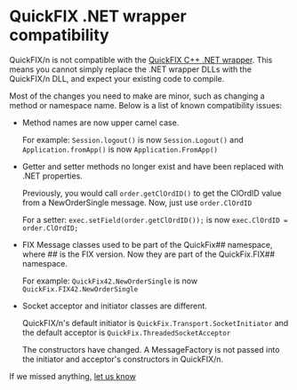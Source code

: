 QuickFIX .NET wrapper compatibility
===================================

QuickFIX/n is not compatible with the [QuickFIX C++ .NET wrapper][0]. This means
you cannot simply replace the .NET wrapper DLLs with the QuickFIX/n DLL, and
expect your existing code to compile.

Most of the changes you need to make are minor, such as changing a method or
namespace name. Below is a list of known compatibility issues:

*  Method names are now upper camel case.

     For example: `Session.logout()` is now
     `Session.Logout()` and `Application.fromApp()` is now `Application.FromApp()`

*  Getter and setter methods no longer exist and have been replaced with 
   .NET properties. 
   
     Previously, you would call `order.getClOrdID()` to get the
     ClOrdID value from a NewOrderSingle message. Now, just use `order.ClOrdID`

     For a setter: `exec.setField(order.getClOrdID());` is now
     `exec.ClOrdID = order.ClOrdID;`

*  FIX Message classes used to be part of the QuickFix## namespace, where ## is the
   FIX version. Now they are part of the QuickFix.FIX## namespace. 
   
     For example: `QuickFix42.NewOrderSingle` is now `QuickFix.FIX42.NewOrderSingle`

*  Socket acceptor and initiator classes are different.

     QuickFIX/n's default initiator is `QuickFix.Transport.SocketInitiator` and the
     default acceptor is `QuickFix.ThreadedSocketAcceptor`

     The constructors have changed. A MessageFactory is not passed into the initiator
     and acceptor's constructors in QuickFIX/n.

If we missed anything, [let us know][1]

[0]: http://www.quickfixengine.org/quickfix/doc/html/building.html#Windows%20(.NET)
[1]: /help
